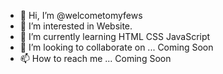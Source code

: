 - 👋 Hi, I’m @welcometomyfews
- 👀 I’m interested in Website.
- 🌱 I’m currently learning HTML CSS JavaScript
- 💞️ I’m looking to collaborate on ... Coming Soon
- 📫 How to reach me ... Coming Soon

<!---
welcometomyfews/welcometomyfews is a ✨ special ✨ repository because its `README.md` (this file) appears on your GitHub profile.
You can click the Preview link to take a look at your changes.
--->
